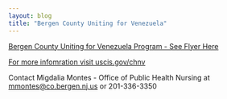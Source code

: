 ```yaml
---
layout: blog
title: "Bergen County Uniting for Venezuela"
---
```



[Bergen County Uniting for Venezuela Program - See Flyer Here](https://storage.googleapis.com/static.rutherford-nj.com/health/posts/Venezuela.pdf)

[For more infomration visit uscis.gov/chnv](https://www.uscis.gov/CHNV)

Contact Migdalia Montes - Office of Public Health Nursing at mmontes@co.bergen.nj.us or 201-336-3350

